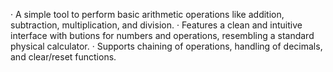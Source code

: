 · A simple tool to perform basic arithmetic operations like addition, subtraction, multiplication, and division.
· Features a clean and intuitive interface with butions for numbers and operations, resembling a standard
physical calculator.
· Supports chaining of operations, handling of decimals, and clear/reset functions.
